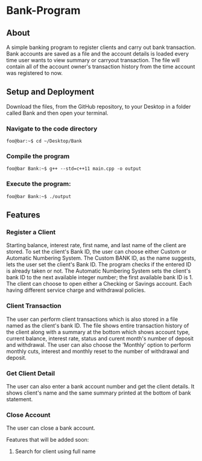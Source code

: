 
# Bank-Program

## About
A simple banking program to register clients and carry out bank transaction. Bank accounts are saved as a file and the account details is loaded every time user wants to view summary or carryout transaction. The file will contain all of the account owner's transaction history from the time account was registered to now.

## Setup and Deployment
Download the files, from the GitHub repository, to your Desktop in a folder called Bank and then open your terminal. 

### Navigate to the code directory
```console
foo@bar:~$ cd ~/Desktop/Bank
```

### Compile the program
```console
foo@bar Bank:~$ g++ --std=c++11 main.cpp -o output
```
### Execute the program:
```console
foo@bar Bank:~$ ./output
```

## Features

### Register a Client

Starting balance, interest rate, first name, and last name of the client are stored. To set the client's Bank ID, the user can choose either Custom or Automatic Numbering System. The Custom BANK ID, as the name suggests, lets the user set the client's Bank ID. The program checks if the entered ID is already taken or not. The Automatic Numbering System sets the client's bank ID to the next available integer number; the first available bank ID is 1. The client can choose to open either a Checking or Savings account. Each having different service charge and withdrawal policies.
  
### Client Transaction

The user can perform client transactions which is also stored in a file named as the client's bank ID. The file shows entire transaction history of the client along with a summary at the bottom which shows account type, current balance, interest rate, status and curent month's number of deposit and withdrawal. The user can also choose the 'Monthly' option to perform monthly cuts, interest and monthly reset to the number of withdrawal and deposit.
  
### Get Client Detail

The user can also enter a bank account number and get the client details. It shows client's name and the same summary printed at the bottom of bank statement.
 
### Close Account
  
  The user can close a bank account.
  
Features that will be added soon:

  1) Search for client using full name
